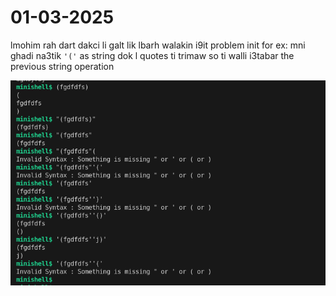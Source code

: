 # 01-03-2025

lmohim rah dart dakci li galt lik lbarh
walakin i9it problem init
for ex: mni ghadi na3tik ```'('``` as string dok l quotes ti trimaw so ti walli i3tabar the previous string operation 


![Alt text](/sceen.png)